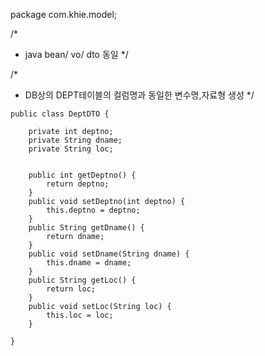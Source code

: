package com.khie.model;

/*
 * java bean/ vo/ dto 동일
 */


/*
 * DB상의 DEPT테이블의 컬럼명과 동일한 변수명,자료형 생성
 */

```
public class DeptDTO {

	private int deptno;
	private String dname;
	private String loc;


	public int getDeptno() {
		return deptno;
	}
	public void setDeptno(int deptno) {
		this.deptno = deptno;
	}
	public String getDname() {
		return dname;
	}
	public void setDname(String dname) {
		this.dname = dname;
	}
	public String getLoc() {
		return loc;
	}
	public void setLoc(String loc) {
		this.loc = loc;
	}

}

```
